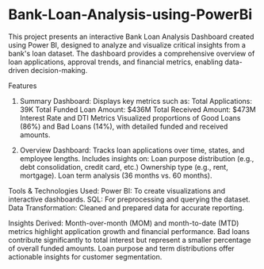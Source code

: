 # Bank-Loan-Analysis-using-PowerBi
This project presents an interactive Bank Loan Analysis Dashboard created using Power BI, designed to analyze and visualize critical insights from a bank's loan dataset. The dashboard provides a comprehensive overview of loan applications, approval trends, and financial metrics, enabling data-driven decision-making.

Features
1. Summary Dashboard:
Displays key metrics such as:
Total Applications: 39K
Total Funded Loan Amount: $436M
Total Received Amount: $473M
Interest Rate and DTI Metrics
Visualized proportions of Good Loans (86%) and Bad Loans (14%), with detailed funded and received amounts.

2. Overview Dashboard:
Tracks loan applications over time, states, and employee lengths.
Includes insights on:
Loan purpose distribution (e.g., debt consolidation, credit card, etc.)
Ownership type (e.g., rent, mortgage).
Loan term analysis (36 months vs. 60 months).

Tools & Technologies Used:
Power BI: To create visualizations and interactive dashboards.
SQL: For preprocessing and querying the dataset.
Data Transformation: Cleaned and prepared data for accurate reporting.

Insights Derived:
Month-over-month (MOM) and month-to-date (MTD) metrics highlight application growth and financial performance.
Bad loans contribute significantly to total interest but represent a smaller percentage of overall funded amounts.
Loan purpose and term distributions offer actionable insights for customer segmentation.
